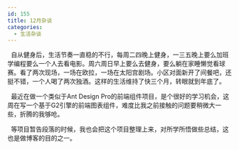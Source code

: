 ```yaml
---
id: 155
title: 12月杂谈
categories:
  - 生活杂谈
---
```

&nbsp; 自从健身后，生活节奏一直稳的不行，每周二四晚上健身，一三五晚上要么加班学编程要么一个人去看电影。周六周日早上要么去健身，要么躺在家睡懒觉看球赛。看了两次现场，一场在欧拉，一场在太阳宫剧场。小区对面新开了间餐吧，还挺不错，一个人喝了两次独酒。这样的生活维持了快三个月，转眼就到年底了。 &nbsp;

&nbsp; 最近在做一个类似于Ant Design Pro的前端组件项目，是个很好的学习机会，这周在写一个基于G2引擎的前端图表组件，难度比我之前接触的问题要稍微大一些，折腾的我够呛。

&nbsp; 等项目暂告段落的时候，我也会把这个项目整理上来，对所学所悟做些总结，这也是做博客的目的之一。
